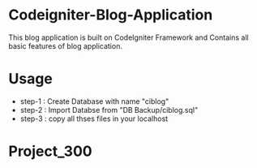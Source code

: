 # Codeigniter-Blog-Application
This blog application is built on CodeIgniter Framework and Contains all basic features of blog application.

# Usage 
* step-1 : Create Database with name "ciblog"
* step-2 : Import Databse from "DB Backup/ciblog.sql"
* step-3 : copy all thses files in your localhost
# Project_300
